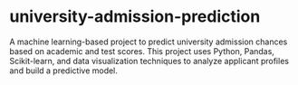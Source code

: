 # university-admission-prediction
A machine learning-based project to predict university admission chances based on academic and test scores. This project uses Python, Pandas, Scikit-learn, and data visualization techniques to analyze applicant profiles and build a predictive model.
